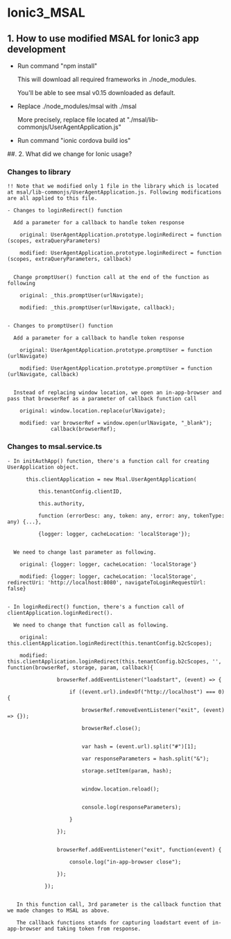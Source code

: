 # Ionic3_MSAL

## 1. How to use modified MSAL for Ionic3 app development

  - Run command "npm install"
  
    This will download all required frameworks in ./node_modules.
    
    You'll be able to see msal v0.15 downloaded as default.


  - Replace ./node_modules/msal with ./msal
 
    More precisely, replace file located at "./msal/lib-commonjs/UserAgentApplication.js"


  - Run command "ionic cordova build ios"


##. 2. What did we change for Ionic usage?

  ### Changes to library
  
    !! Note that we modified only 1 file in the library which is located at msal/lib-commonjs/UserAgentApplication.js. Following modifications are all applied to this file.

    - Changes to loginRedirect() function
    
      Add a parameter for a callback to handle token response
      
        original: UserAgentApplication.prototype.loginRedirect = function (scopes, extraQueryParameters)
        
        modified: UserAgentApplication.prototype.loginRedirect = function (scopes, extraQueryParameters, callback)


      Change promptUser() function call at the end of the function as following
      
        original: _this.promptUser(urlNavigate);
        
        modified: _this.promptUser(urlNavigate, callback);
        

    - Changes to promptUser() function
    
      Add a parameter for a callback to handle token response
      
        original: UserAgentApplication.prototype.promptUser = function (urlNavigate)
          
        modified: UserAgentApplication.prototype.promptUser = function (urlNavigate, callback)


      Instead of replacing window location, we open an in-app-browser and pass that browserRef as a parameter of callback function call
      
        original: window.location.replace(urlNavigate);
        
        modified: var browserRef = window.open(urlNavigate, "_blank");
                  callback(browserRef);
                  

  ### Changes to msal.service.ts
  
    - In initAuthApp() function, there's a function call for creating UserApplication object.
    
          this.clientApplication = new Msal.UserAgentApplication(
        
              this.tenantConfig.clientID, 
          
              this.authority,
              
              function (errorDesc: any, token: any, error: any, tokenType: any) {...},
          
              {logger: logger, cacheLocation: 'localStorage'});
          

      We need to change last parameter as following.
      
        original: {logger: logger, cacheLocation: 'localStorage'}
      
        modified: {logger: logger, cacheLocation: 'localStorage', redirectUri: 'http://localhost:8080', navigateToLoginRequestUrl: false}


    - In loginRedirect() function, there's a function call of clientApplication.loginRedirect().
    
      We need to change that function call as following.

        original: this.clientApplication.loginRedirect(this.tenantConfig.b2cScopes);
      
        modified: this.clientApplication.loginRedirect(this.tenantConfig.b2cScopes, '', function(browserRef, storage, param, callback){
      
                    browserRef.addEventListener("loadstart", (event) => {
                  
                        if ((event.url).indexOf("http://localhost") === 0) {
                      
                            browserRef.removeEventListener("exit", (event) => {});
                            
                            browserRef.close();


                            var hash = (event.url).split("#")[1];
                            
                            var responseParameters = hash.split("&");
                            
                            storage.setItem(param, hash);


                            window.location.reload();


                            console.log(responseParameters);
                        
                        }
                  
                    });


                    browserRef.addEventListener("exit", function(event) {
                    
                        console.log("in-app-browser close");
                      
                    });
                
                });


       In this function call, 3rd parameter is the callback function that we made changes to MSAL as above.
       
       The callback functions stands for capturing loadstart event of in-app-browser and taking token from response.
    
     
     
     
     
     
      
